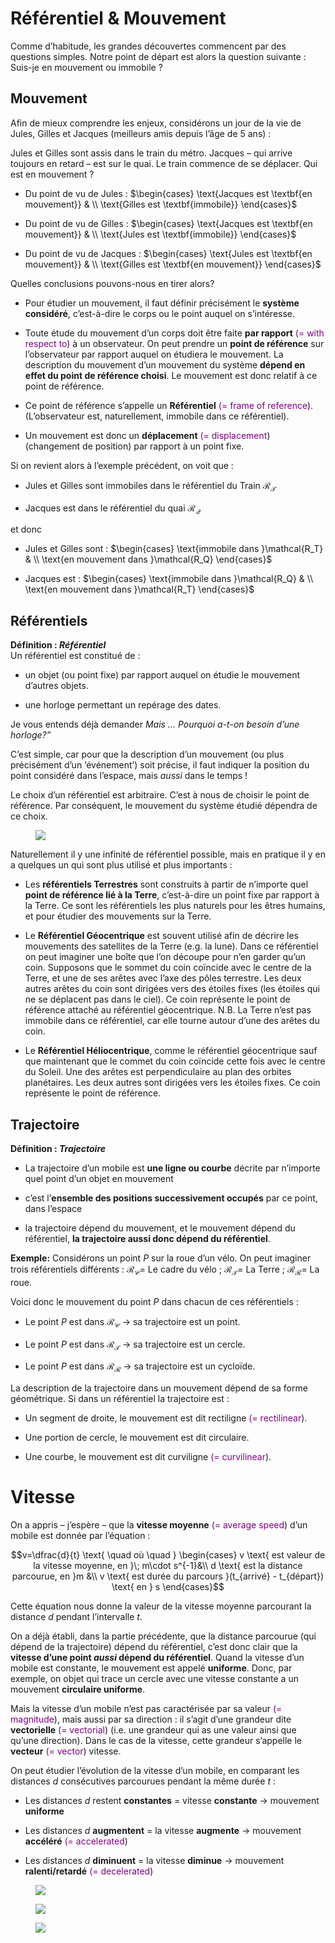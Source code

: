 # Référentiel & Mouvement

Comme d’habitude, les grandes découvertes commencent par des questions
simples. Notre point de départ est alors la question suivante : Suis-je
en mouvement ou immobile ?

## Mouvement

Afin de mieux comprendre les enjeux, considérons un jour de la vie de
Jules, Gilles et Jacques (meilleurs amis depuis l’âge de 5 ans) :

Jules et Gilles sont assis dans le train du métro. Jacques – qui arrive
toujours en retard – est sur le quai. Le train commence de se déplacer.
Qui est en mouvement ?

<div class="leftbar">

- Du point de vu de Jules : $`\begin{cases}
      \text{Jacques est \textbf{en mouvement}} & \\
      \text{Gilles est \textbf{immobile}}
      \end{cases}`$

- Du point de vu de Gilles : $`\begin{cases}
      \text{Jacques est \textbf{en mouvement}} & \\
      \text{Jules est \textbf{immobile}}
      \end{cases}`$

- Du point de vu de Jacques : $`\begin{cases}
      \text{Jules est \textbf{en mouvement}} & \\
      \text{Gilles est \textbf{en mouvement}}
      \end{cases}`$

</div>

Quelles conclusions pouvons-nous en tirer alors?

<div class="shaded">

- Pour étudier un mouvement, il faut définir précisément le **système
  considéré**, c’est-à-dire le corps ou le point auquel on s’intéresse.

- Toute étude du mouvement d’un corps doit être faite **par rapport**
  <span style="color: purple">(= with respect to</span>) à un
  observateur. On peut prendre un **point de référence** sur
  l’observateur par rapport auquel on étudiera le mouvement. La
  description du mouvement d’un mouvement du système **dépend en effet
  du point de référence choisi**. Le mouvement est donc relatif à ce
  point de référence.

- Ce point de référence s’appelle un **Référentiel**
  <span style="color: purple">(= frame of reference</span>).
  (L’observateur est, naturellement, immobile dans ce référentiel).

- Un mouvement est donc un **déplacement**
  <span style="color: purple">(= displacement</span>) (changement de
  position) par rapport à un point fixe.

</div>

Si on revient alors à l’exemple précédent, on voit que :

- Jules et Gilles sont immobiles dans le référentiel du Train
  $`\mathcal{R_T}`$

- Jacques est dans le référentiel du quai $`\mathcal{R_Q}`$

et donc

<div class="leftbar">

- Jules et Gilles sont : $`\begin{cases}
      \text{immobile dans }\mathcal{R_T} & \\
      \text{en mouvement dans }\mathcal{R_Q}
      \end{cases}`$

- Jacques est : $`\begin{cases}
      \text{immobile dans }\mathcal{R_Q} & \\
      \text{en mouvement dans }\mathcal{R_T}
      \end{cases}`$

</div>

## Référentiels

<div class="leftbar">

**Définition : *Référentiel***  
Un référentiel est constitué de :

- un objet (ou point fixe) par rapport auquel on étudie le mouvement
  d’autres objets.

- une horloge permettant un repérage des dates.

</div>

Je vous entends déjà demander *Mais ... Pourquoi a-t-on besoin d’une
horloge?”*

C’est simple, car pour que la description d’un mouvement (ou plus
précisément d’un ‘événement’) soit précise, il faut indiquer la position
du point considéré dans l’espace, mais *aussi* dans le temps !

Le choix d’un référentiel est arbitraire. C’est à nous de choisir le
point de référence. Par conséquent, le mouvement du système étudié
dépendra de ce choix.

<figure>
<img src="img/5/heliogeo.png" />
</figure>

Naturellement il y une infinité de référentiel possible, mais en
pratique il y en a quelques un qui sont plus utilisé et plus importants
:

- Les **référentiels Terrestres** sont construits à partir de n’importe
  quel **point de référence lié à la Terre**, c’est-à-dire un point fixe
  par rapport à la Terre. Ce sont les référentiels les plus naturels
  pour les êtres humains, et pour étudier des mouvements sur la Terre.

- Le **Référentiel Géocentrique** est souvent utilisé afin de décrire
  les mouvements des satellites de la Terre (e.g. la lune). Dans ce
  référentiel on peut imaginer une boîte que l’on découpe pour n’en
  garder qu’un coin. Supposons que le sommet du coin coïncide avec le
  centre de la Terre, et une de ses arêtes avec l’axe des pôles
  terrestre. Les deux autres arêtes du coin sont dirigées vers des
  étoiles fixes (les étoiles qui ne se déplacent pas dans le ciel). Ce
  coin représente le point de référence attaché au référentiel
  géocentrique. N.B. La Terre n’est pas immobile dans ce référentiel,
  car elle tourne autour d’une des arêtes du coin.

- Le **Référentiel Héliocentrique**, comme le référentiel géocentrique
  sauf que maintenant que le commet du coin coïncide cette fois avec le
  centre du Soleil. Une des arêtes est perpendiculaire au plan des
  orbites planétaires. Les deux autres sont dirigées vers les étoiles
  fixes. Ce coin représente le point de référence.

## Trajectoire

<div class="leftbar">

**Définition : *Trajectoire***

- La trajectoire d’un mobile est **une ligne ou courbe** décrite par
  n’importe quel point d’un objet en mouvement

- c’est l’**ensemble des positions successivement occupés** par ce
  point, dans l’espace

- la trajectoire dépend du mouvement, et le mouvement dépend du
  référentiel, **la trajectoire aussi donc dépend du référentiel**.

</div>

<div class="shaded">

**Exemple:** Considérons un point $`P`$ sur la roue d’un vélo. On peut
imaginer trois référentiels différents : $`\mathcal{R_C} =`$ Le cadre du
vélo ; $`\mathcal{R_T} =`$ La Terre ; $`\mathcal{R_R} =`$ La roue.

Voici donc le mouvement du point $`P`$ dans chacun de ces référentiels :

- Le point $`P`$ est dans $`\mathcal{R_C}`$ $`\longrightarrow`$ sa
  trajectoire est un point.

- Le point $`P`$ est dans $`\mathcal{R_T}`$ $`\longrightarrow`$ sa
  trajectoire est un cercle.

- Le point $`P`$ est dans $`\mathcal{R_R}`$ $`\longrightarrow`$ sa
  trajectoire est un cycloïde.

</div>

La description de la trajectoire dans un mouvement dépend de sa forme
géométrique. Si dans un référentiel la trajectoire est :

- Un segment de droite, le mouvement est dit rectiligne
  <span style="color: purple">(= rectilinear</span>).

- Une portion de cercle, le mouvement est dit circulaire.

- Une courbe, le mouvement est dit curviligne
  <span style="color: purple">(= curvilinear</span>).

# Vitesse

On a appris – j’espère – que la **vitesse moyenne**
<span style="color: purple">(= average speed</span>) d’un mobile est
donnée par l’équation :

``` math
v=\dfrac{d}{t} \text{ \quad   où \quad }
\begin{cases}
v \text{ est valeur de la vitesse moyenne, en }\; m\cdot s^{-1}&\\
d \text{ est la distance parcourue, en }m &\\
v \text{ est durée du parcours }(t_{arrivé} - t_{départ}) \text{ en } s
\end{cases}
```

Cette équation nous donne la valeur de la vitesse moyenne parcourant la
distance $`d`$ pendant l’intervalle $`t`$.

On a déjà établi, dans la partie précédente, que la distance parcourue
(qui dépend de la trajectoire) dépend du référentiel, c’est donc clair
que la **vitesse d’une point *aussi* dépend du référentiel**. Quand la
vitesse d’un mobile est constante, le mouvement est appelé **uniforme**.
Donc, par exemple, on objet qui trace un cercle avec une vitesse
constante a un mouvement **circulaire uniforme**.

Mais la vitesse d’un mobile n’est pas caractérisée par sa valeur
<span style="color: purple">(= magnitude</span>), mais aussi par sa
direction : il s’agit d’une grandeur dite **vectorielle**
<span style="color: purple">(= vectorial</span>) (i.e. une grandeur qui
as une valeur ainsi que qu’une direction). Dans le cas de la vitesse,
cette grandeur s’appelle le **vecteur** <span style="color: purple">(=
vector</span>) vitesse.

On peut étudier l’évolution de la vitesse d’un mobile, en comparant les
distances $`d`$ consécutives parcourues pendant la même durée $`t`$ :

- Les distances $`d`$ restent **constantes** = vitesse **constante**
  $`\longrightarrow`$ mouvement **uniforme**

- Les distances $`d`$ **augmentent** = la vitesse **augmente**
  $`\longrightarrow`$ mouvement **accéléré**
  <span style="color: purple">(= accelerated</span>)

- Les distances $`d`$ **diminuent** = la vitesse **diminue**
  $`\longrightarrow`$ mouvement **ralenti/retardé**
  <span style="color: purple">(= decelerated</span>)

<figure>
<img src="img/5/xo1.jpg" />
</figure>

<figure>
<img src="img/5/xo2.jpg" />
</figure>

<figure>
<img src="img/5/xo3.jpg" />
</figure>
